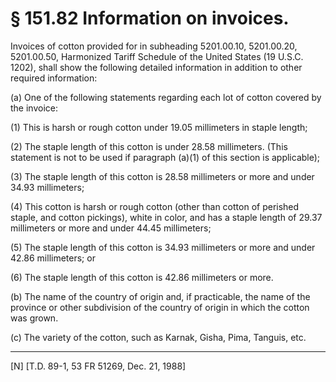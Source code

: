 # § 151.82   Information on invoices.

Invoices of cotton provided for in subheading 5201.00.10, 5201.00.20, 5201.00.50, Harmonized Tariff Schedule of the United States (19 U.S.C. 1202), shall show the following detailed information in addition to other required information:


(a) One of the following statements regarding each lot of cotton covered by the invoice:


(1) This is harsh or rough cotton under 19.05 millimeters in staple length;


(2) The staple length of this cotton is under 28.58 millimeters. (This statement is not to be used if paragraph (a)(1) of this section is applicable);


(3) The staple length of this cotton is 28.58 millimeters or more and under 34.93 millimeters;


(4) This cotton is harsh or rough cotton (other than cotton of perished staple, and cotton pickings), white in color, and has a staple length of 29.37 millimeters or more and under 44.45 millimeters;


(5) The staple length of this cotton is 34.93 millimeters or more and under 42.86 millimeters; or


(6) The staple length of this cotton is 42.86 millimeters or more.


(b) The name of the country of origin and, if practicable, the name of the province or other subdivision of the country of origin in which the cotton was grown.


(c) The variety of the cotton, such as Karnak, Gisha, Pima, Tanguis, etc.



---

[N] [T.D. 89-1, 53 FR 51269, Dec. 21, 1988]




